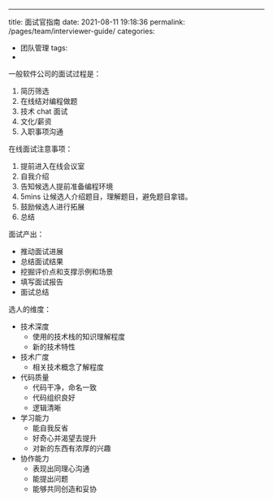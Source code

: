 ---
title: 面试官指南
date: 2021-08-11 19:18:36
permalink: /pages/team/interviewer-guide/
categories: 
  - 团队管理
tags:
  - 

一般软件公司的面试过程是：

1. 简历筛选
2. 在线结对编程做题
3. 技术 chat 面试
4. 文化/薪资
5. 入职事项沟通

在线面试注意事项：

1. 提前进入在线会议室
2. 自我介绍
3. 告知候选人提前准备编程环境 
4. 5mins 让候选人介绍题目，理解题目，避免题目拿错。
5. 鼓励候选人进行拓展
6. 总结



面试产出：

- 推动面试进展
- 总结面试结果
- 挖掘评价点和支撑示例和场景
- 填写面试报告
- 面试总结

选人的维度：

- 技术深度
  - 使用的技术栈的知识理解程度 
  - 新的技术特性
- 技术广度
  - 相关技术概念了解程度
- 代码质量
  - 代码干净，命名一致
  - 代码组织良好
  - 逻辑清晰
- 学习能力
  - 能自我反省
  - 好奇心并渴望去提升
  - 对新的东西有浓厚的兴趣
- 协作能力
  - 表现出同理心沟通
  - 能提出问题
  - 能够共同创造和妥协
